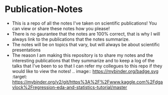 # Publication-Notes
* This is a repo of all the notes I've taken on scientific publications! You can view or share these notes how you please!
* There is no gaurantee that the notes are 100% correct, that is why I will always link to the publications that the notes summarize.
* The notes will be on topics that vary, but will always be about scientific presentations
* The reason I am making this repository is to share my notes and the interesting publications that they summarize and to keep a log of the talks that I've been to so that I can refer my collegues to this repo if they would like to view the notes! .. image:: https://mybinder.org/badge.svg :target: https://mybinder.org/v2/git/https%3A%2F%2Fwww.kaggle.com%2Fdgavlock%2Fregression-eda-and-statistics-tutorial/master
